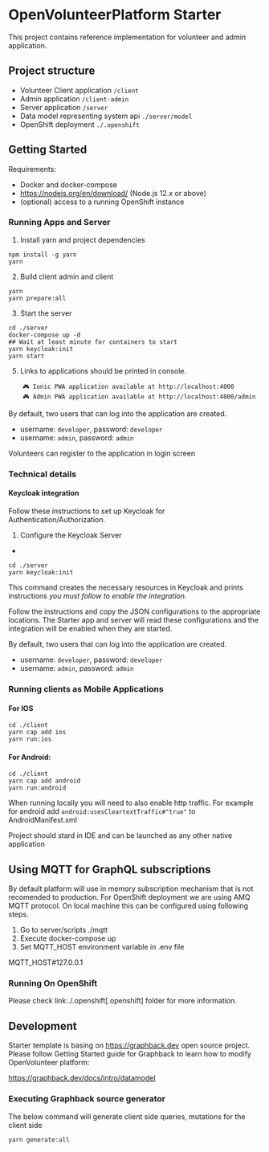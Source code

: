 # OpenVolunteerPlatform Starter

This project contains reference implementation for 
volunteer and admin application.

## Project structure

- Volunteer Client application `/client`
- Admin application `/client-admin`
- Server application `/server`
- Data model representing system api `./server/model`
- OpenShift deployment `./.openshift`

## Getting Started

Requirements:

- Docker and docker-compose
- https://nodejs.org/en/download/ (Node.js 12.x or above)
- (optional) access to a running OpenShift instance

### Running Apps and Server

1. Install yarn and project dependencies
```shell
npm install -g yarn
yarn
```
2. Build client admin and client 
```shell
yarn
yarn prepare:all
```
3. Start the server
```shell
cd ./server
docker-compose up -d
## Wait at least minute for containers to start
yarn keycloak:init
yarn start
```

5. Links to applications should be printed in console.
```shell
    🎮 Ionic PWA application available at http://localhost:4000
    🎮 Admin PWA application available at http://localhost:4000/admin
```

By default, two users that can log into the application are created.

- username: `developer`, password: `developer`
- username: `admin`, password: `admin`

Volunteers can register to the application in login screen


### Technical details

#### Keycloak integration

Follow these instructions to set up Keycloak for Authentication/Authorization.

1. Configure the Keycloak Server
+
```shell
cd ./server
yarn keycloak:init
```

This command creates the necessary resources in Keycloak and prints instructions *you must follow to enable the integration.* 

Follow the instructions and copy the JSON configurations to the appropriate locations.
The  Starter app and server will read these configurations and the integration will be enabled when they are started.

By default, two users that can log into the application are created.

- username: `developer`, password: `developer`
- username: `admin`, password: `admin`


### Running clients as Mobile Applications

#### For IOS
```
cd ./client
yarn cap add ios
yarn run:ios
```

#### For Android:
```
cd ./client
yarn cap add android
yarn run:android
```

When running locally you will need to also enable http traffic. 
For example for android add `android:usesCleartextTraffic#"true"` to AndroidManifest.xml

Project should stard in IDE and can be launched as any other native application

## Using MQTT for GraphQL subscriptions

By default platform will use in memory subscription mechanism that is not 
recomended to production. For OpenShift deployment we are using AMQ MQTT protocol. On local machine this can be configured using following steps.

1. Go to server/scripts ./mqtt
2. Execute docker-compose up
3. Set MQTT_HOST environment variable in .env file

MQTT_HOST#127.0.0.1

### Running On OpenShift

Please check link:./.openshift[.openshift] folder for more information.

## Development 

Starter template is basing on https://graphback.dev open source project.
Please follow Getting Started guide for Graphback to learn how to modify OpenVolunteer platform:

https://graphback.dev/docs/intro/datamodel

### Executing Graphback source generator

The below command will generate client side queries, mutations for the client side

```sh
yarn generate:all
```
